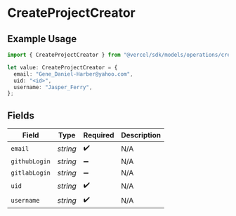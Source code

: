 # CreateProjectCreator

## Example Usage

```typescript
import { CreateProjectCreator } from "@vercel/sdk/models/operations/createproject.js";

let value: CreateProjectCreator = {
  email: "Gene_Daniel-Harber@yahoo.com",
  uid: "<id>",
  username: "Jasper_Ferry",
};
```

## Fields

| Field              | Type               | Required           | Description        |
| ------------------ | ------------------ | ------------------ | ------------------ |
| `email`            | *string*           | :heavy_check_mark: | N/A                |
| `githubLogin`      | *string*           | :heavy_minus_sign: | N/A                |
| `gitlabLogin`      | *string*           | :heavy_minus_sign: | N/A                |
| `uid`              | *string*           | :heavy_check_mark: | N/A                |
| `username`         | *string*           | :heavy_check_mark: | N/A                |